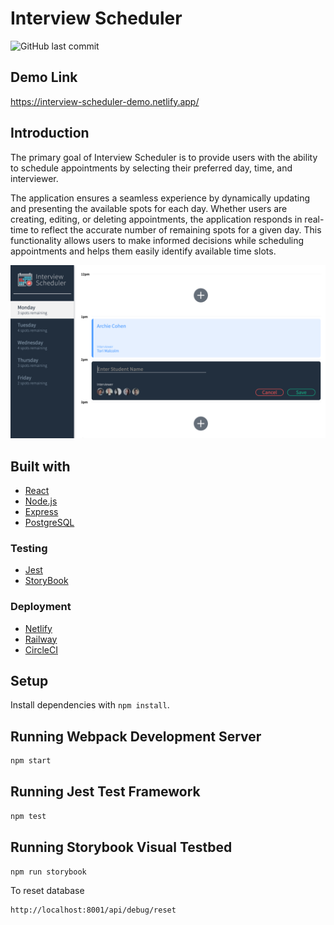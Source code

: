 # Interview Scheduler

![GitHub last commit](https://img.shields.io/github/last-commit/AnshaalHussain/Interview-Scheduler-2022)

## Demo Link

https://interview-scheduler-demo.netlify.app/

## Introduction

The primary goal of Interview Scheduler is to provide users with the ability to schedule appointments by selecting their preferred day, time, and interviewer. 

The application ensures a seamless experience by dynamically updating and presenting the available spots for each day. Whether users are creating, editing, or deleting appointments, the application responds in real-time to reflect the accurate number of remaining spots for a given day. This functionality allows users to make informed decisions while scheduling appointments and helps them easily identify available time slots. 

<img src="media/scheduler_desktopview.png">

## Built with

* [React](https://reactjs.org/)
* [Node.js](https://nodejs.org/en/about)
* [Express](https://expressjs.com/)
* [PostgreSQL](https://www.postgresql.org/)

### Testing
* [Jest](https://jestjs.io/)
* [StoryBook](https://storybook.js.org/)

### Deployment
* [Netlify](https://www.netlify.com/)
* [Railway](https://railway.app/)
* [CircleCI](https://circleci.com/)

## Setup

Install dependencies with `npm install`.

## Running Webpack Development Server

```sh
npm start
```

## Running Jest Test Framework

```sh
npm test
```

## Running Storybook Visual Testbed

```sh
npm run storybook
```

To reset database

```bash
http://localhost:8001/api/debug/reset
```
